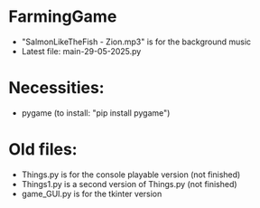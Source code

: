 # FarmingGame
- "SalmonLikeTheFish - Zion.mp3" is for the background music
- Latest file: main-29-05-2025.py

# Necessities:
- pygame (to install: "pip install pygame")

# Old files:
- Things.py is for the console playable version (not finished)
- Things1.py is a second version of Things.py (not finished)
- game_GUI.py is for the tkinter version

